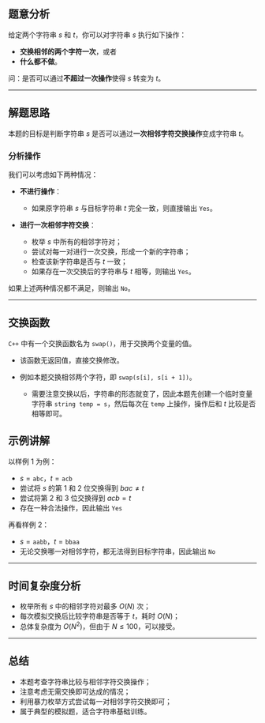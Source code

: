 
## 题意分析

给定两个字符串 $s$ 和 $t$，你可以对字符串 $s$ 执行如下操作：

- **交换相邻的两个字符一次**，或者
- **什么都不做**。

问：是否可以通过**不超过一次操作**使得 $s$ 转变为 $t$。

---

## 解题思路

本题的目标是判断字符串 $s$ 是否可以通过**一次相邻字符交换操作**变成字符串 $t$。

### 分析操作

我们可以考虑如下两种情况：

- **不进行操作**：
     - 如果原字符串 $s$ 与目标字符串 $t$ 完全一致，则直接输出 `Yes`。

- **进行一次相邻字符交换**：
     - 枚举 $s$ 中所有的相邻字符对；
     - 尝试对每一对进行一次交换，形成一个新的字符串；
     - 检查该新字符串是否与 $t$ 一致；
     - 如果存在一次交换后的字符串与 $t$ 相等，则输出 `Yes`。

如果上述两种情况都不满足，则输出 `No`。

---

## 交换函数

`C++` 中有一个交换函数名为 `swap()`，用于交换两个变量的值。
- 该函数无返回值，直接交换修改。
- 例如本题交换相邻两个字符，即 `swap(s[i], s[i + 1])`。

  - 需要注意交换以后，字符串的形态就变了，因此本题先创建一个临时变量字符串 `string temp = s`，然后每次在 `temp` 上操作，操作后和 $t$ 比较是否相等即可。

## 示例讲解

以样例 $1$ 为例：

- $s = \texttt{abc}$，$t = \texttt{acb}$
- 尝试将 $s$ 的第 $1$ 和 $2$ 位交换得到 $bac\not= t$
- 尝试将第 $2$ 和 $3$ 位交换得到 $acb=t$
- 存在一种合法操作，因此输出 `Yes`

再看样例 $2$：

- $s = \texttt{aabb}$，$t = \texttt{bbaa}$
- 无论交换哪一对相邻字符，都无法得到目标字符串，因此输出 `No`

---

## 时间复杂度分析

- 枚举所有 $s$ 中的相邻字符对最多 $O(N)$ 次；
- 每次模拟交换后比较字符串是否等于 $t$，耗时 $O(N)$；
- 总体复杂度为 $O(N^2)$，但由于 $N \leq 100$，可以接受。

---

## 总结

- 本题考查字符串比较与相邻字符交换操作；
- 注意考虑无需交换即可达成的情况；
- 利用暴力枚举方式尝试每一对相邻字符交换即可；
- 属于典型的模拟题，适合字符串基础训练。

